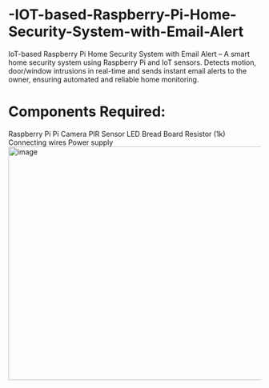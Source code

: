 # -IOT-based-Raspberry-Pi-Home-Security-System-with-Email-Alert
IoT-based Raspberry Pi Home Security System with Email Alert – A smart home security system using Raspberry Pi and IoT sensors. Detects motion, door/window intrusions in real-time and sends instant email alerts to the owner, ensuring automated and reliable home monitoring.
# Components Required:
Raspberry Pi
Pi Camera
PIR Sensor
LED
Bread Board
Resistor (1k)
Connecting wires
Power supply
<img width="650" height="467" alt="image" src="https://github.com/user-attachments/assets/41fb8c45-bfd5-4a45-a73d-b7a72111b739" />
